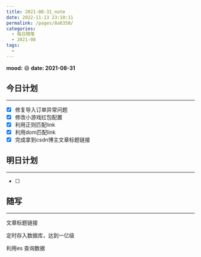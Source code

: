 ```yaml
---
title: 2021-08-31_note
date: 2022-11-13 23:10:11
permalink: /pages/8a6350/
categories:
  - 每日随笔
  - 2021-08
tags:
  - 
---
```

**mood:** :smile:  																		**date: 2021-08-31**  
## 今日计划  
------
- [x]  修复导入订单异常问题
- [x]  修改小游戏红包配置
- [x]  利用正则匹配link
- [x]  利用dom匹配link
- [x]  完成拿到csdn博主文章标题链接
## 明日计划  
------
- [ ]  
## 随写 
------

文章标题链接

定时存入数据库，达到一亿级

利用es 查询数据


